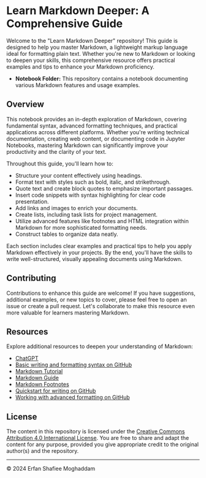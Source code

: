 # Learn Markdown Deeper: A Comprehensive Guide

Welcome to the "Learn Markdown Deeper" repository! This guide is designed to help you master Markdown, a lightweight markup language ideal for formatting plain text. Whether you're new to Markdown or looking to deepen your skills, this comprehensive resource offers practical examples and tips to enhance your Markdown proficiency.

- **Notebook Folder:** This repository contains a notebook documenting various Markdown features and usage examples.

## Overview


This notebook provides an in-depth exploration of Markdown, covering fundamental syntax, advanced formatting techniques, and practical applications across different platforms. Whether you're writing technical documentation, creating web content, or documenting code in Jupyter Notebooks, mastering Markdown can significantly improve your productivity and the clarity of your text.

Throughout this guide, you'll learn how to:
- Structure your content effectively using headings.
- Format text with styles such as bold, italic, and strikethrough.
- Quote text and create block quotes to emphasize important passages.
- Insert code snippets with syntax highlighting for clear code presentation.
- Add links and images to enrich your documents.
- Create lists, including task lists for project management.
- Utilize advanced features like footnotes and HTML integration within Markdown for more sophisticated formatting needs.
- Construct tables to organize data neatly.

Each section includes clear examples and practical tips to help you apply Markdown effectively in your projects. By the end, you'll have the skills to write well-structured, visually appealing documents using Markdown.

## Contributing

Contributions to enhance this guide are welcome! If you have suggestions, additional examples, or new topics to cover, please feel free to open an issue or create a pull request. Let's collaborate to make this resource even more valuable for learners mastering Markdown.

## Resources

Explore additional resources to deepen your understanding of Markdown:

- [ChatGPT](https://chatgpt.com/)
- [Basic writing and formatting syntax on GitHub](https://docs.github.com/en/get-started/writing-on-github/getting-started-with-writing-and-formatting-on-github/basic-writing-and-formatting-syntax)
- [Markdown Tutorial](https://www.markdowntutorial.com/)
- [Markdown Guide](https://www.markdownguide.org/)
- [Markdown Footnotes](https://tiiny.host/blog/markdown-footnotes/#markdown-footnote-fundamentals)
- [Quickstart for writing on GitHub](https://docs.github.com/en/get-started/writing-on-github/getting-started-with-writing-and-formatting-on-github/quickstart-for-writing-on-github)
- [Working with advanced formatting on GitHub](https://docs.github.com/en/get-started/writing-on-github/working-with-advanced-formatting)

## License

The content in this repository is licensed under the [Creative Commons Attribution 4.0 International License](https://creativecommons.org/licenses/by/4.0/). You are free to share and adapt the content for any purpose, provided you give appropriate credit to the original author(s) and the repository.

---

© 2024 Erfan Shafiee Moghaddam
